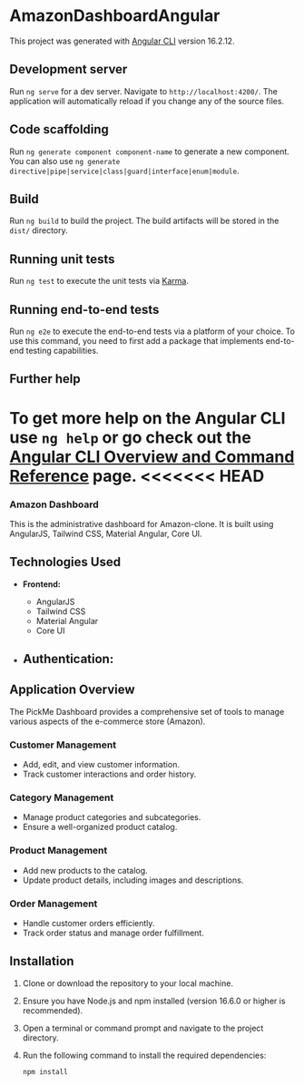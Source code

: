 
# AmazonDashboardAngular

This project was generated with [Angular CLI](https://github.com/angular/angular-cli) version 16.2.12.

## Development server

Run `ng serve` for a dev server. Navigate to `http://localhost:4200/`. The application will automatically reload if you change any of the source files.

## Code scaffolding

Run `ng generate component component-name` to generate a new component. You can also use `ng generate directive|pipe|service|class|guard|interface|enum|module`.

## Build

Run `ng build` to build the project. The build artifacts will be stored in the `dist/` directory.

## Running unit tests

Run `ng test` to execute the unit tests via [Karma](https://karma-runner.github.io).

## Running end-to-end tests

Run `ng e2e` to execute the end-to-end tests via a platform of your choice. To use this command, you need to first add a package that implements end-to-end testing capabilities.

## Further help

To get more help on the Angular CLI use `ng help` or go check out the [Angular CLI Overview and Command Reference](https://angular.io/cli) page.
<<<<<<< HEAD
=======



### Amazon Dashboard

This is the administrative dashboard for Amazon-clone. It is built using AngularJS, Tailwind CSS, Material Angular, Core UI.

## Technologies Used

- **Frontend:**
  - AngularJS
  - Tailwind CSS
  - Material Angular
  - Core UI


- **Authentication:**
  - 

## Application Overview

The PickMe Dashboard provides a comprehensive set of tools to manage various aspects of the e-commerce store (Amazon).


### Customer Management

- Add, edit, and view customer information.
- Track customer interactions and order history.






### Category Management

- Manage product categories and subcategories.
- Ensure a well-organized product catalog.




### Product Management

- Add new products to the catalog.
- Update product details, including images and descriptions.




### Order Management

- Handle customer orders efficiently.
- Track order status and manage order fulfillment.


## Installation

1. Clone or download the repository to your local machine.
2. Ensure you have Node.js and npm installed (version 16.6.0 or higher is recommended).
3. Open a terminal or command prompt and navigate to the project directory.
4. Run the following command to install the required dependencies:

   ```bash
   npm install


